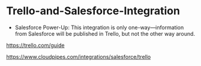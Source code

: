 # Trello-and-Salesforce-Integration

 * Salesforce Power-Up: This integration is only one-way—information from Salesforce will be published in Trello, but not the other way around.

https://trello.com/guide

https://www.cloudpipes.com/integrations/salesforce/trello
